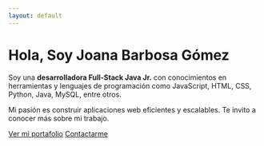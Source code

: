 ```yaml
---
layout: default
---
```


# Hola, Soy Joana Barbosa Gómez

Soy una **desarrolladora Full-Stack Java Jr.** con conocimientos en herramientas y lenguajes de programación como JavaScript, HTML, CSS, Python, Java, MySQL, entre otros.

Mi pasión es construir aplicaciones web eficientes y escalables. Te invito a conocer más sobre mi trabajo.

[Ver mi portafolio](/portafolio)
[Contactarme](/contacto)